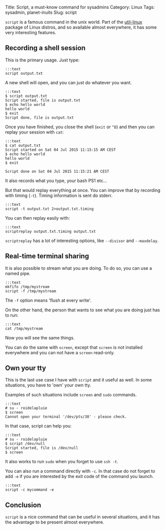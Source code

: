 Title: Script, a must-know command for sysadmins
Category: Linux
Tags: sysadmin, planet-inuits
Slug: script

`script` is a famous command in the unix world. Part of the [util-linux](https://www.kernel.org/pub/linux/utils/util-linux/)
package of Linux distros, and so available almost everywhere, it has some very interesting features.

## Recording a shell session

This is the primary usage. Just type:

    :::text
    script output.txt

A new shell will open, and you can just do whatever you want.

    :::text
    $ script output.txt
    Script started, file is output.txt
    $ echo hello world
    hello world
    $ exit
    Script done, file is output.txt


Once you have
finished, you close the shell (`exit` or `^D`) and then you can replay your session
with `cat`:


    :::text
    $ cat output.txt
    Script started on Sat 04 Jul 2015 11:15:15 AM CEST
    $ echo hello world
    hello world
    $ exit

    Script done on Sat 04 Jul 2015 11:15:21 AM CEST

It also records what you type, your bash PS1 etc...

But that would replay everything at once. You can improve that by recording with
timing (`-t`). Timing information is sent do stderr.

    :::text
    script -t output.txt 2>output.txt.timing

You can then replay easily with:

    :::text
    scriptreplay output.txt.timing output.txt

`scriptreplay` has a lot of interesting options, like `--divisor` and
`--maxdelay`.

## Real-time terminal sharing

It is also possible to stream what you are doing. To do so, you can use a named pipe.

    :::text
    mkfifo /tmp/mystream
    script -f /tmp/mystream

The `-f` option means 'flush at every write'.

On the other hand, the person that wants to see what you are doing just has to run:

    :::text
    cat /tmp/mystream

Now you will see the same things.

You can do the same with `screen`, except that `screen` is not installed everywhere
and you can not have a `screen` read-only.

## Own your tty

This is the last use case I have with `script` and it useful as well. In some situations,
you have to 'own' your own tty.

Examples of such situations include `screen` and `sudo` commands.

    :::text
    # su - roidelapluie
    $ screen
    Cannot open your terminal '/dev/pts/38' - please check.

In that case, script can help you:

    :::text
    # su - roidelapluie
    $ script /dev/null
    Script started, file is /dev/null
    $ screen

It also works to run `sudo` when you forget to use `ssh -t`.

You can also run a command directly with `-c`. In that case do not forget to add
`-e` if you are interested by the exit code of the command you launch.

    :::text
    script -c mycommand -e

## Conclusion

`script` is a nice command that can be useful in several situations, and it has
the advantage to be present almost everywhere.
